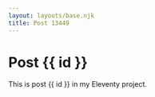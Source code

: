 ```yaml
---
layout: layouts/base.njk
title: Post 13449
---
```


# Post {{ id }}

This is post {{ id }} in my Eleventy project.
